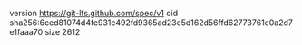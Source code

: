 version https://git-lfs.github.com/spec/v1
oid sha256:6ced81074d4fc931c492fd9365ad23e5d162d56ffd62773761e0a2d7e1faaa70
size 2612
